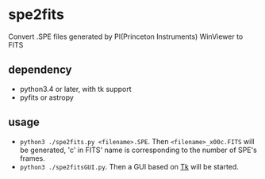 # spe2fits
Convert .SPE files generated by PI(Princeton Instruments) WinViewer to FITS

## dependency
* python3.4 or later, with tk support
* pyfits or astropy

## usage
* `python3 ./spe2fits.py <filename>.SPE`. Then `<filename>_x00c.FITS` will be generated, 'c' in FITS' name is corresponding to the number of SPE's frames.
* `python3 ./spe2fitsGUI.py`. Then a GUI based on [Tk](https://docs.python.org/3.4/library/tk.html) will be started.
